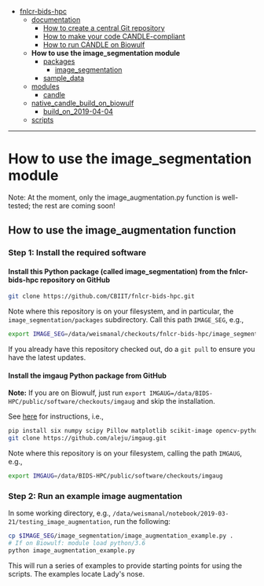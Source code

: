 * [fnlcr-bids-hpc](https://cbiit.github.io/fnlcr-bids-hpc)  
  * [documentation](https://cbiit.github.io/fnlcr-bids-hpc/documentation)  
    * [How to create a central Git repository](https://cbiit.github.io/fnlcr-bids-hpc/documentation/how_to_create_a_central_git_repo)  
    * [How to make your code CANDLE-compliant](https://cbiit.github.io/fnlcr-bids-hpc/documentation/how_to_make_your_code_candle_compliant)  
    * [How to run CANDLE on Biowulf](https://cbiit.github.io/fnlcr-bids-hpc/documentation/how_to_run_candle_on_biowulf)  
  * **How to use the image_segmentation module**  
    * [packages](https://cbiit.github.io/fnlcr-bids-hpc/image_segmentation/packages)  
      * [image_segmentation](https://cbiit.github.io/fnlcr-bids-hpc/image_segmentation/packages/image_segmentation)  
    * [sample_data](https://cbiit.github.io/fnlcr-bids-hpc/image_segmentation/sample_data)  
  * [modules](https://cbiit.github.io/fnlcr-bids-hpc/modules)  
    * [candle](https://cbiit.github.io/fnlcr-bids-hpc/modules/candle)  
  * [native_candle_build_on_biowulf](https://cbiit.github.io/fnlcr-bids-hpc/native_candle_build_on_biowulf)  
    * [build_on_2019-04-04](https://cbiit.github.io/fnlcr-bids-hpc/native_candle_build_on_biowulf/build_on_2019-04-04)  
  * [scripts](https://cbiit.github.io/fnlcr-bids-hpc/scripts)  


---

# How to use the image_segmentation module

Note: At the moment, only the image_augmentation.py function is well-tested; the rest are coming soon!

## How to use the image_augmentation function

### Step 1: Install the required software

#### Install this Python package (called image_segmentation) from the fnlcr-bids-hpc repository on GitHub

```bash
git clone https://github.com/CBIIT/fnlcr-bids-hpc.git
```

Note where this repository is on your filesystem, and in particular, the `image_segmentation/packages` subdirectory.  Call this path `IMAGE_SEG`, e.g.,

```bash
export IMAGE_SEG=/data/weismanal/checkouts/fnlcr-bids-hpc/image_segmentation/packages
```

If you already have this repository checked out, do a `git pull` to ensure you have the latest updates.

#### Install the imgaug Python package from GitHub

**Note:** If you are on Biowulf, just run `export IMGAUG=/data/BIDS-HPC/public/software/checkouts/imgaug` and skip the installation.

See [here](https://imgaug.readthedocs.io/en/latest/source/installation.html) for instructions, i.e.,

```bash
pip install six numpy scipy Pillow matplotlib scikit-image opencv-python imageio Shapely
git clone https://github.com/aleju/imgaug.git
```

Note where this repository is on your filesystem, calling the path `IMGAUG`, e.g.,

```bash
export IMGAUG=/data/BIDS-HPC/public/software/checkouts/imgaug
```

### Step 2: Run an example image augmentation

In some working directory, e.g., `/data/weismanal/notebook/2019-03-21/testing_image_augmentation`, run the following:

```bash
cp $IMAGE_SEG/image_segmentation/image_augmentation_example.py .
# If on Biowulf: module load python/3.6
python image_augmentation_example.py
```

This will run a series of examples to provide starting points for using the scripts.  The examples locate Lady's nose.
